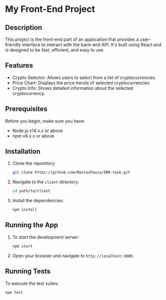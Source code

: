 # My Front-End Project

## Description

This project is the front-end part of an application that provides a user-friendly interface to interact with the back-end API. It's built using React and is designed to be fast, efficient, and easy to use.

## Features

- Crypto Selector: Allows users to select from a list of cryptocurrencies.
- Price Chart: Displays the price trends of selected cryptocurrencies.
- Crypto Info: Shows detailed information about the selected cryptocurrency.

## Prerequisites

Before you begin, make sure you have:

- Node.js v14.x.x or above
- npm v6.x.x or above

## Installation

1. Clone the repository:

   ```bash
   git clone https://github.com/MantasPauza/IBM-task.git
   ```

2. Navigate to the `client` directory:

   ```bash
   cd path/to/client
   ```

3. Install the dependencies:

   ```bash
   npm install
   ```

## Running the App

1. To start the development server:

   ```bash
   npm start
   ```

2. Open your browser and navigate to `http://localhost:3000`.

## Running Tests

To execute the test suites:

```bash
npm test
```
